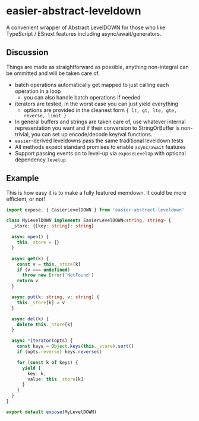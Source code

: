 # easier-abstract-leveldown
A convenient wrapper of Abstract LevelDOWN for those who like TypeScript / ESnext features including async/await/generators.

## Discussion
Things are made as straightforward as possible, anything non-integral can be ommitted and will be taken care of.
- batch operations automatically get mapped to just calling each operation in a loop
  - you can also handle batch operations if needed
- iterators are tested, in the worst case you can just yield everything
  - options are provided in the cleanest form
    `{ lt, gt, lte, gte, reverse, limit }`
- In general buffers and strings are taken care of, use whatever internal representation you want
  and if their conversion to StringOrBuffer is non-trivial, you can set up encode/decode key/val functions.
- `easier`-derived leveldowns pass the same traditional leveldown tests
- All methods expect standard promises to enable `async/await` features
- Support passing events on to level-up via `exposeLevelUp` with optional dependency `levelup`

## Example
This is how easy it is to make a fully featured memdown. It could be more efficient, or not!

```ts
import expose, { EasierLevelDOWN } from 'easier-abstract-leveldown'

class MyLevelDOWN implements EasierLevelDOWN<string, string> {
  _store: {[key: string]: string}

  async open() {
    this._store = {}
  }

  async get(k) {
    const v = this._store[k]
    if (v === undefined)
      throw new Error('NotFound')
    return v
  }

  async put(k: string, v: string) {
    this._store[k] = v
  }

  async del(k) {
    delete this._store[k]
  }

  async *iterator(opts) {
    const keys = Object.keys(this._store).sort()
    if (opts.reverse) keys.reverse()

    for (const k of keys) {
      yield {
        key: k,
        value: this._store[k]
      }
    }
  }
}

export default expose(MyLevelDOWN)
```
